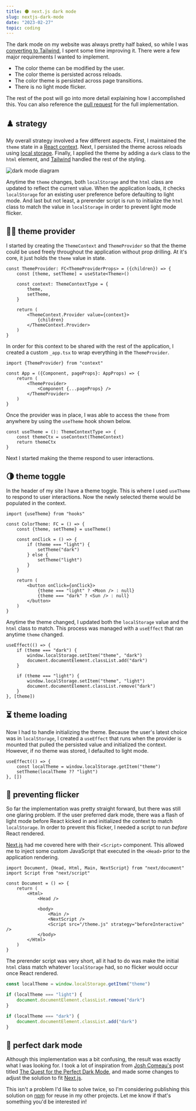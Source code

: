 ```yaml
---
title: 🌑 next.js dark mode
slug: nextjs-dark-mode
date: "2023-02-27"
topic: coding
---
```


The dark mode on my website was always pretty half baked, so while I was [converting to Tailwind][tailwind-migration], I spent some time improving it. There were a few major requirements I wanted to implement.

-   The color theme can be modified by the user.
-   The color theme is persisted across reloads.
-   The color theme is persisted across page transitions.
-   There is no light mode flicker.

The rest of the post will go into more detail explaining how I accomplished this. You can also reference the [pull request][pull-request] for the full implementation.

## ♟️ strategy

My overall strategy involved a few different aspects. First, I maintained the `theme` state in a [React context][context]. Next, I persisted the theme across reloads using [local storage][local-storage]. Finally, I applied the theme by adding a `dark` class to the `html` element, and [Tailwind][tailwind] handled the rest of the styling.

![dark mode diagram][dark-mode-diagram]

Anytime the `theme` changes, both `localStorage` and the `html` class are updated to reflect the current value. When the application loads, it checks `localStorage` for an existing user preference before defaulting to light mode. And last but not least, a prerender script is run to initialize the `html` class to match the value in `localStorage` in order to prevent light mode flicker.

## 🤲🏼 theme provider

I started by creating the `ThemeContext` and `ThemeProvider` so that the theme could be used freely throughout the application without prop drilling. At it's core, it just holds the `theme` value in state.

```tsx
const ThemeProvider: FC<ThemeProviderProps> = ({children}) => {
    const [theme, setTheme] = useState<Theme>()

    const context: ThemeContextType = {
        theme,
        setTheme,
    }

    return (
        <ThemeContext.Provider value={context}>
            {children}
        </ThemeContext.Provider>
    )
}
```

In order for this context to be shared with the rest of the application, I created a custom `_app.tsx` to wrap everything in the `ThemeProvider`.

```tsx
import {ThemeProvider} from "context"

const App = ({Component, pageProps}: AppProps) => {
    return (
        <ThemeProvider>
            <Component {...pageProps} />
        </ThemeProvider>
    )
}
```

Once the provider was in place, I was able to access the `theme` from anywhere by using the `useTheme` hook shown below.

```tsx
const useTheme = (): ThemeContextType => {
    const themeCtx = useContext(ThemeContext)
    return themeCtx
}
```

Next I started making the theme respond to user interactions.

## 🌗 theme toggle

In the header of my site I have a theme toggle. This is where I used `useTheme` to respond to user interactions. Now the newly selected theme would be populated in the context.

```tsx
import {useTheme} from "hooks"

const ColorTheme: FC = () => {
    const {theme, setTheme} = useTheme()

    const onClick = () => {
        if (theme === "light") {
            setTheme("dark")
        } else {
            setTheme("light")
        }
    }

    return (
        <button onClick={onClick}>
            {theme === "light" ? <Moon /> : null}
            {theme === "dark" ? <Sun /> : null}
        </button>
    )
}
```

Anytime the theme changed, I updated both the `localStorage` value and the `html` class to match. This process was managed with a `useEffect` that ran anytime `theme` changed.

```tsx
useEffect(() => {
    if (theme === "dark") {
        window.localStorage.setItem("theme", "dark")
        document.documentElement.classList.add("dark")
    }

    if (theme === "light") {
        window.localStorage.setItem("theme", "light")
        document.documentElement.classList.remove("dark")
    }
}, [theme])
```

## ⏳ theme loading

Now I had to handle initializing the theme. Because the user's latest choice was in `localStorage`, I created a `useEffect` that runs when the provider is mounted that pulled the persisted value and initialized the context. However, if no theme was stored, I defaulted to light mode.

```tsx
useEffect(() => {
    const localTheme = window.localStorage.getItem("theme")
    setTheme(localTheme ?? "light")
}, [])
```

## 📸 preventing flicker

So far the implementation was pretty straight forward, but there was still one glaring problem. If the user preferred dark mode, there was a flash of light mode before React kicked in and initialized the context to match `localStorage`. In order to prevent this flicker, I needed a script to run _before_ React rendered.

[Next.js][nextjs] had me covered here with their `<Script>` component. This allowed me to inject some custom JavaScript that executed in the `<Head>` prior to the application rendering.

```tsx
import Document, {Head, Html, Main, NextScript} from "next/document"
import Script from "next/script"

const Document = () => {
    return (
        <Html>
            <Head />

            <body>
                <Main />
                <NextScript />
                <Script src="/theme.js" strategy="beforeInteractive" />
            </body>
        </Html>
    )
}
```

The prerender script was very short, all it had to do was make the initial `html` class match whatever `localStorage` had, so no flicker would occur once React rendered.

```javascript
const localTheme = window.localStorage.getItem("theme")

if (localTheme === "light") {
    document.documentElement.classList.remove("dark")
}

if (localTheme === "dark") {
    document.documentElement.classList.add("dark")
}
```

## 🔫 perfect dark mode

Although this implementation was a bit confusing, the result was exactly what I was looking for. I took a lot of inspiration from [Josh Comeau's][josh-comeau] post titled [The Quest for the Perfect Dark Mode][perfect-dark-mode], and made some changes to adjust the solution to fit [Next.js][nextjs].

This isn't a problem I'd like to solve twice, so I'm considering publishing this solution on [npm][npm] for reuse in my other projects. Let me know if that's something you'd be interested in!

[pull-request]: https://github.com/bradgarropy/bradgarropy.com/pull/349
[perfect-dark-mode]: https://joshwcomeau.com/react/dark-mode
[dark-mode-diagram]: https://res.cloudinary.com/bradgarropy/image/upload/f_auto,q_auto/bradgarropy.com/posts/dark-mode-diagram.png
[tailwind-migration]: https://bradgarropy.com/blog/css-modules-to-tailwind
[context]: https://reactjs.org/docs/context.html
[tailwind]: https://tailwindcss.com/
[nextjs]: https://nextjs.org/
[local-storage]: https://developer.mozilla.org/en-US/docs/Web/API/Window/localStorage
[josh-comeau]: https://twitter.com/JoshWComeau
[npm]: https://www.npmjs.com/

